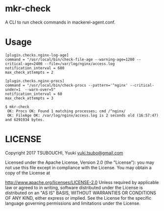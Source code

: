 mkr-check
=========

A CLI to run check commands in mackerel-agent.conf.

# Usage

```
[plugin.checks.nginx-log-age]
command = "/usr/local/bin/check-file-age --warning-age=1200 --critical-age=2400 --file=/var/log/nginx/access.log
notification_interval = 600
max_check_attempts = 2

[plugin.checks.nginx-procs]
command = "/usr/local/bin/check-procs --pattern='^nginx' --critical-under=1  --warn-over=5"
notification_interval = 60
max_check_attempts = 3
```

```shell
$ mkr-check
 OK: Procs OK: Found 1 matching processes; cmd /^nginx/
 OK: FileAge OK: /var/log/nginx/access.log is 2 seconds old (16:57:47) and 6291934 bytes.
```

# LICENSE

Copyright 2017 TSUBOUCHI, Yuuki <yuki.tsubo@gmail.com>

Licensed under the Apache License, Version 2.0 (the "License"): you may not use this file except in compliance with the License. You may obtain a copy of the License at

http://www.apache.org/licenses/LICENSE-2.0
Unless required by applicable law or agreed to in writing, software distributed under the License is distributed on an "AS IS" BASIS, WITHOUT WARRANTIES OR CONDITIONS OF ANY KIND, either express or implied. See the License for the specific language governing permissions and limitations under the License.
